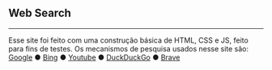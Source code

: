 ## Web Search
---
Esse site foi feito com uma construção básica de HTML, CSS e JS, feito para fins de testes.
Os mecanismos de pesquisa usados nesse site são:
[Google](http://www.google.com) ● [Bing](http://www.bing.com) ● [Youtube](http://www.youtube.com) ● [DuckDuckGo](http://duckduckgo.com) ● [Brave](http://search.brave.com)
